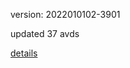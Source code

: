 version: 2022010102-3901

updated 37 avds

[details](https://github.com/0x74f917491bfa7ebfa379/ali_avd_db/blob/master/change_log/2022/01/01/02/3901.txt)